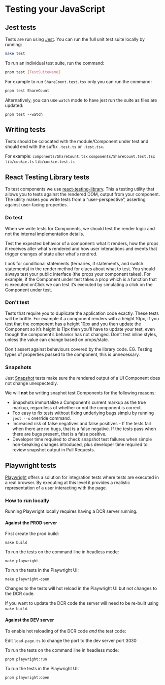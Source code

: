 # Testing your JavaScript

## Jest tests

Tests are run using [Jest](https://jestjs.io). You can run the full unit test suite locally by running:

```bash
make test
```

To run an individual test suite, run the command:

```bash
pnpm test [TestSuiteName]
```

For example to run `ShareCount.test.tsx` only you can run the command:

```bash
pnpm test ShareCount
```

Alternatively, you can use `watch` mode to have jest run the suite as files are updated:

```
pnpm test --watch
```

## Writing tests

Tests should be colocated with the module/Component under test and should end with the suffix `.test.ts` or `.test.tsx`.

For example:
`components/ShareCount.tsx`
`components/ShareCount.test.tsx`
`lib/cookie.ts`
`lib/cookie.test.ts`

## React Testing Library tests

To test components we use [react-testing-library](https://github.com/kentcdodds/react-testing-library). This a testing utility that allows you to tests against the rendered DOM, output from your component. The utility makes you write tests from a “user-perspective”, asserting against user-facing properties.

### Do test

When we write tests for Components, we should test the render logic and not the internal implementation details.

Test the expected behavior of a component: what it renders, how the props it receives alter what's rendered and how user interactions and events that trigger changes of state alter what's rendred.

Look for conditional statements (ternaries, if statements, and switch statements) in the render method for clues about what to test. You should always test your public interface (the props your component takes). For example, if the Component under test takes a prop which is a function that is executed onClick we can test it’s executed by simulating a click on the Component under test.

### Don't test

Tests that require you to duplicate the application code exactly. These tests will be brittle. For example if a component renders with a height 10px, if you test that the component has a height 10px and you then update the Component so it’s height is 11px then you’ll have to update your test, even though the component’s behavior has not changed. Don’t test inline styles, unless the value can change based on props/state.

Don't assert against behaviours covered by the library code. EG. Testing types of properties passed to the component, this is unnecessary.

### Snapshots

Jest [Snapshot](https://jestjs.io/docs/en/snapshot-testing) tests make sure the rendered output of a UI Component does not change unexpectedly.

We will **not** be writing snaphot test Components for the following reasons:

-   Snapshots immortalize a Component’s current markup as the true markup, regardless of whether or not the component is correct.
-   Too easy to fix tests without fixing underlying bugs simplu by running `jest --u` override command.
-   Increased risk of false negatives and false positives - If the tests fail when there are no bugs, that is a false negative. If the tests pass when there are bugs present, that is a false positive.
-   Developer time required to check snapshot test failures when simple non-breaking changes introduced, plus developer time required to review snapshot output in Pull Requests.

## Playwright tests

[Playwright](https://playwright.dev/) offers a solution for integration tests where tests are executed in a real browser. By executing at this level it provides a realistic representation of a user interacting with the page.

### How to run locally

Running Playwright locally requires having a DCR server running.

#### Against the PROD server

First create the prod build:

`make build`

To run the tests on the command line in headless mode:

`make playwright`

To run the tests in the Playwright UI:

`make playwright-open`

Changes to the tests will hot reload in the Playwright UI but not changes to the DCR code.

If you want to update the DCR code the server will need to be re-built using `make build`.

#### Against the DEV server

To enable hot reloading of the DCR code _and_ the test code:

Edit `load-page.ts` to change the port to the dev server port 3030

To run the tests on the command line in headless mode:

`pnpm playwright:run`

To run the tests in the Playwright UI:

`pnpm playwright:open`
